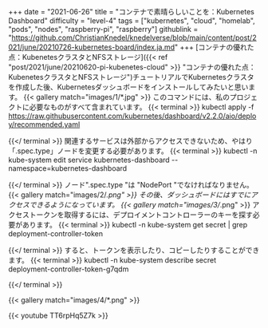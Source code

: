 +++
date = "2021-06-26"
title = "コンテナで素晴らしいことを：Kubernetes Dashboard"
difficulty = "level-4"
tags = ["kubernetes", "cloud", "homelab", "pods", "nodes", "raspberry-pi", "raspberry"]
githublink = "https://github.com/ChristianKnedel/knedelverse/blob/main/content/post/2021/june/20210726-kubernetes-board/index.ja.md"
+++
[コンテナの優れた点：KubenetesクラスタとNFSストレージ]({{< ref "post/2021/june/20210620-pi-kubenetes-cloud" >}} "コンテナの優れた点：KubenetesクラスタとNFSストレージ")チュートリアルでKubernetesクラスタを作成した後、Kubernetesダッシュボードをインストールしてみたいと思います。
{{< gallery match="images/1/*.jpg" >}}
このコマンドには、私のプロジェクトに必要なものがすべて含まれています。
{{< terminal >}}
kubectl apply -f https://raw.githubusercontent.com/kubernetes/dashboard/v2.2.0/aio/deploy/recommended.yaml

{{</ terminal >}}
関連するサービスは外部からアクセスできないため、やはり「.spec.type」ノードを変更する必要があります。
{{< terminal >}}
kubectl -n kube-system edit service kubernetes-dashboard --namespace=kubernetes-dashboard

{{</ terminal >}}
ノード".spec.type "は "NodePort "でなければなりません。
{{< gallery match="images/2/*.png" >}}
その後、ダッシュボードにはすでにアクセスできるようになっています。
{{< gallery match="images/3/*.png" >}}
アクセストークンを取得するには、デプロイメントコントローラーのキーを探す必要があります。
{{< terminal >}}
kubectl -n kube-system get secret | grep deployment-controller-token

{{</ terminal >}}
すると、トークンを表示したり、コピーしたりすることができます。
{{< terminal >}}
kubectl -n kube-system describe secret deployment-controller-token-g7qdm

{{</ terminal >}}

{{< gallery match="images/4/*.png" >}}

{{< youtube TT6rpHq5Z7k  >}}